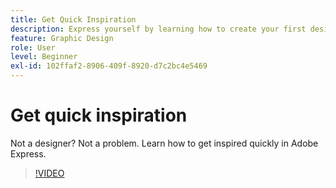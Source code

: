 ```yaml
---
title: Get Quick Inspiration
description: Express yourself by learning how to create your first design
feature: Graphic Design
role: User
level: Beginner
exl-id: 102ffaf2-8906-409f-8920-d7c2bc4e5469
---
```

# Get quick inspiration 

Not a designer? Not a problem. Learn how to get inspired quickly in Adobe Express.

>[!VIDEO](https://video.tv.adobe.com/v/3420207?quality=12&learn=on&hidetitle=true)
